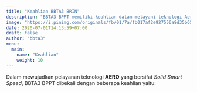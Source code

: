 ```yaml
---
title: "Keahlian BBTA3 BRIN"
description: "BBTA3 BPPT memiliki keahlian dalam melayani teknologi Aerodinamika, Aeroelastika, Aeroakustika, Aeromekanika dan Aerotronika di Indonesia."
image: "https://i.pinimg.com/originals/fb/01/7a/fb017af2e927556a8d35b6537218ae92.jpg"
date: 2020-07-01T14:13:59+07:00
draft: false
author: "bbta3"
menu:
  main:
    name: "Keahlian"
    weight: 10
---
```


Dalam mewujudkan pelayanan teknologi **AERO** yang bersifat _Solid Smart Speed_, BBTA3 BPPT dibekali dengan beberapa 
keahlian yaitu:
